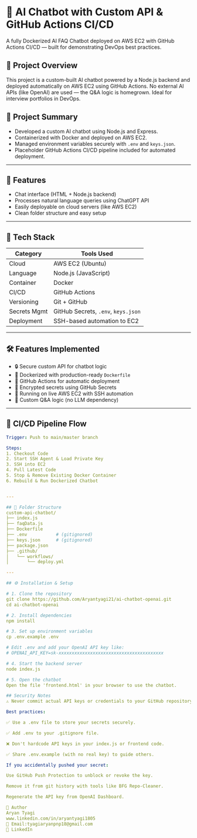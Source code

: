 # 🤖 AI Chatbot with Custom API & GitHub Actions CI/CD

A fully Dockerized AI FAQ Chatbot deployed on AWS EC2 with GitHub Actions CI/CD — built for demonstrating DevOps best practices.

## 🚀 Project Overview

This project is a custom-built AI chatbot powered by a Node.js backend and deployed automatically on AWS EC2 using GitHub Actions. No external AI APIs (like OpenAI) are used — the Q&A logic is homegrown. Ideal for interview portfolios in DevOps.

## 🚀 Project Summary

- Developed a custom AI chatbot using Node.js and Express.
- Containerized with Docker and deployed on AWS EC2.
- Managed environment variables securely with `.env` and `keys.json`.
- Placeholder GitHub Actions CI/CD pipeline included for automated deployment.
---

## 🚀 Features

- Chat interface (HTML + Node.js backend)
- Processes natural language queries using ChatGPT API
- Easily deployable on cloud servers (like AWS EC2)
- Clean folder structure and easy setup

---

## 🧰 Tech Stack

| Category     | Tools Used                                 |
|--------------|---------------------------------------------|
| Cloud        | AWS EC2 (Ubuntu)                           |
| Language     | Node.js (JavaScript)                       |
| Container    | Docker                                     |
| CI/CD        | GitHub Actions                             |
| Versioning   | Git + GitHub                               |
| Secrets Mgmt | GitHub Secrets, `.env`, `keys.json`        |
| Deployment   | SSH-based automation to EC2                |

---

## 🛠️ Features Implemented

- 🔒 Secure custom API for chatbot logic
- 🐳 Dockerized with production-ready `Dockerfile`
- 🚀 GitHub Actions for automatic deployment
- 🔐 Encrypted secrets using GitHub Secrets
- 📡 Running on live AWS EC2 with SSH automation
- 🧠 Custom Q&A logic (no LLM dependency)

---

## 🧪 CI/CD Pipeline Flow

```yaml
Trigger: Push to main/master branch

Steps:
1. Checkout Code
2. Start SSH Agent & Load Private Key
3. SSH into EC2
4. Pull Latest Code
5. Stop & Remove Existing Docker Container
6. Rebuild & Run Dockerized Chatbot


---

## 📁 Folder Structure
custom-api-chatbot/
├── index.js
├── faqData.js
├── Dockerfile
├── .env           # (gitignored)
├── keys.json      # (gitignored)
├── package.json
├── .github/
│   └── workflows/
│       └── deploy.yml

---

## ⚙️ Installation & Setup

# 1. Clone the repository
git clone https://github.com/Aryantyagi21/ai-chatbot-openai.git
cd ai-chatbot-openai

# 2. Install dependencies
npm install

# 3. Set up environment variables
cp .env.example .env

# Edit .env and add your OpenAI API key like:
# OPENAI_API_KEY=sk-xxxxxxxxxxxxxxxxxxxxxxxxxxxxxxxxxxxxxxxx

# 4. Start the backend server
node index.js

# 5. Open the chatbot
Open the file 'frontend.html' in your browser to use the chatbot.

## Security Notes
⚠️ Never commit actual API keys or credentials to your GitHub repository.

Best practices:

✅ Use a .env file to store your secrets securely.

✅ Add .env to your .gitignore file.

❌ Don't hardcode API keys in your index.js or frontend code.

✅ Share .env.example (with no real key) to guide others.

If you accidentally pushed your secret:

Use GitHub Push Protection to unblock or revoke the key.

Remove it from git history with tools like BFG Repo-Cleaner.

Regenerate the API key from OpenAI Dashboard.

👤 Author
Aryan Tyagi
www.linkedin.com/in/aryantyagi1805
📧 Email:tyagiaryanpnp18@gmail.com
🔗 LinkedIn
